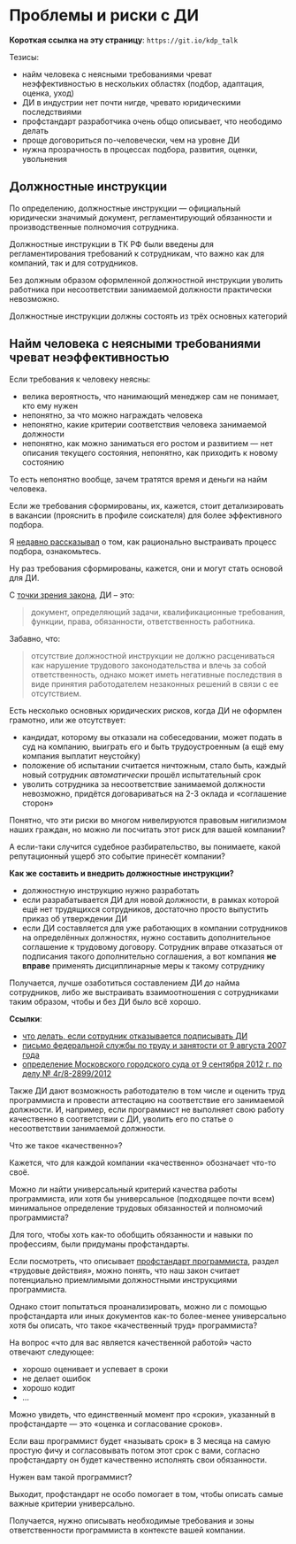 # Проблемы и риски с ДИ

**Короткая ссылка на эту страницу**: `https://git.io/kdp_talk`

Тезисы:
- найм человека с неясными требованиями чреват неэффективностью в нескольких областях (подбор, адаптация, оценка, уход)
- ДИ в индустрии нет почти нигде, чревато юридическими последствиями
- профстандарт разработчика очень общо описывает, что неободимо делать
- проще договориться по-человечески, чем на уровне ДИ
- нужна прозрачность в процессах подбора, развития, оценки, увольнения

## Должностные инструкции

По определению, должностные инструкции — официальный юридически значимый документ, регламентирующий обязанности и производственные полномочия сотрудника.

Должностные инструкции в ТК РФ были введены для регламентирования требований к сотрудникам, что важно как для компаний, так и для сотрудников.

Без должным образом оформленной должностной инструкции уволить работника при несоответствии занимаемой должности практически невозможно.

Должностные инструкции должны состоять из трёх основных категорий

## Найм человека с неясными требованиями чреват неэффективностью

Если требования к человеку неясны:
- велика вероятность, что нанимающий менеджер сам не понимает, кто ему нужен
- непонятно, за что можно награждать человека
- непонятно, какие критерии соответствия человека занимаемой должности
- непонятно, как можно заниматься его ростом и развитием — нет описания текущего состояния, непонятно, как приходить к новому состоянию

То есть непонятно вообще, зачем тратятся время и деньги на найм человека.

Если же требования сформированы, их, кажется, стоит детализировать в вакансии (прояснить в профиле соискателя) для более эффективного подбора.

Я [недавно рассказывал](https://git.io/hiring_model_talk) о том, как рационально выстраивать процесс подбора, ознакомьтесь.

Ну раз требования сформированы, кажется, они и могут стать основой для ДИ.

C [точки зрения закона](https://www.garant.ru/products/ipo/prime/doc/91749/), ДИ – это:
> документ, определяющий задачи, квалификационные требования, функции, права, обязанности, ответственность работника.

Забавно, что:

> отсутствие должностной инструкции не должно расцениваться как нарушение трудового законодательства и влечь за собой ответственность, однако может иметь негативные последствия в виде принятия работодателем незаконных решений в связи с ее отсутствием.

Есть несколько основных юридических рисков, когда ДИ не оформлен грамотно, или же отсутствует:
- кандидат, которому вы отказали на собеседовании, может подать в суд на компанию, выиграть его и быть трудоустроенным (а ещё ему компания выплатит неустойку)
- положение об испытании считается ничтожным, стало быть, каждый новый сотрудник _автоматически_ прошёл испытательный срок
- уволить сотрудника за несоответствие занимаемой должности невозможно, придётся договариваться на 2-3 оклада и «соглашение сторон»

Понятно, что эти риски во многом нивелируются правовым нигилизмом наших граждан, но можно ли посчитать этот риск для вашей компании?

А если-таки случится судебное разбирательство, вы понимаете, какой репутационный ущерб это событие принесёт компании?

**Как же составить и внедрить должностные инструкции?**

- должностную инструкцию нужно разработать
- если разрабатывается ДИ для новой должности, в рамках которой ещё нет трудящихся сотрудников, достаточно просто выпустить приказ об утверждении ДИ
- если ДИ составляется для уже работающих в компании сотрудников на определённых должностях, нужно составить дополнительное соглашение к трудовому договору. Сотрудник вправе отказаться от подписания такого дополнительно соглашения, а вот компания **не вправе** применять дисциплинарные меры к такому сотруднику

Получается, лучше озаботиться составлением ДИ _до_ найма сотрудников, либо же выстраивать взаимоотношения с сотрудниками таким образом, чтобы и без ДИ было всё хорошо.

**Ссылки**:
- [что делать, если сотрудник отказывается подписывать ДИ](https://rusjurist.ru/kadry/dolzhnostnye_instrukcii/chto_delat_esli_rabotnik_otkazyvaetsya_podpisyvat_dolzhnostnuyu_instrukciyu/)
- [письмо федеральной службы по труду и занятости от 9 августа 2007 года](https://www.garant.ru/products/ipo/prime/doc/91749/)
- [определение Московского городского суда от 9 сентября 2012 г. по делу № 4г/8-2899/2012](http://www.garant.ru/products/ipo/prime/doc/57779625/)

Также ДИ дают возможность работодателю в том числе и оценить труд программиста и провести аттестацию на соответствие его занимаемой должности. И, например, если программист не выполняет свою работу качественно в соответствии с ДИ, уволить его по статье о несоответствии занимаемой должности.

Что же такое «качественно»?

Кажется, что для каждой компании «качественно» обозначает что-то своё.

Можно ли найти универсальный критерий качества работы программиста, или хотя бы универсальное (подходящее почти всем) минимальное определение трудовых обязанностей и полномочий программиста?

Для того, чтобы хоть как-то обобщить обязанности и навыки по профессиям, были придуманы профстандарты.

Если посмотреть, что описывает [профстандарт программиста](http://fgosvo.ru/uploadfiles/profstandart/06.001.pdf), раздел «трудовые действия», можно понять, что наш закон считает потенциально приемлимыми должностными инструкциями программиста.

Однако стоит попытаться проанализировать, можно ли с помощью профстандарта или иных документов как-то более-менее универсально хотя бы описать, что такое «качественный труд» программиста?

На вопрос «что для вас является качественной работой» часто отвечают следующее:
- хорошо оценивает и успевает в сроки
- не делает ошибок
- хорошо кодит
- ...

Можно увидеть, что единственный момент про «сроки», указанный в профстандарте — это «оценка и согласование сроков».

Если ваш программист будет «называть срок» в 3 месяца на самую простую фичу и согласовывать потом этот срок с вами, согласно профстандарту он будет качественно исполнять свои обязанности.

Нужен вам такой программист?

Выходит, профстандарт не особо помогает в том, чтобы описать самые важные критерии универсально.

Получается, нужно описывать необходимые требования и зоны ответственности программиста в контексте вашей компании.


